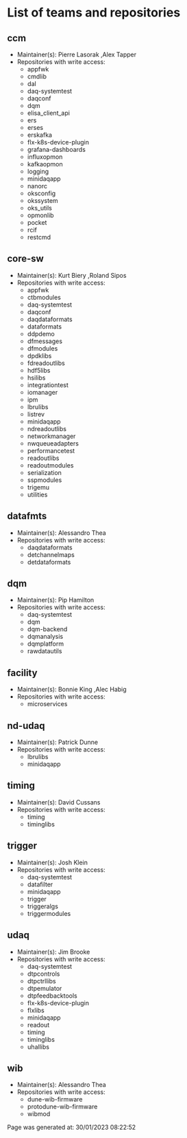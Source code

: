 # List of teams and repositories 


## ccm
* Maintainer(s): Pierre Lasorak ,Alex Tapper
* Repositories with write access:
  - appfwk
  - cmdlib
  - dal
  - daq-systemtest
  - daqconf
  - dqm
  - elisa_client_api
  - ers
  - erses
  - erskafka
  - flx-k8s-device-plugin
  - grafana-dashboards
  - influxopmon
  - kafkaopmon
  - logging
  - minidaqapp
  - nanorc
  - oksconfig
  - okssystem
  - oks_utils
  - opmonlib
  - pocket
  - rcif
  - restcmd

## core-sw
* Maintainer(s): Kurt Biery ,Roland Sipos
* Repositories with write access:
  - appfwk
  - ctbmodules
  - daq-systemtest
  - daqconf
  - daqdataformats
  - dataformats
  - ddpdemo
  - dfmessages
  - dfmodules
  - dpdklibs
  - fdreadoutlibs
  - hdf5libs
  - hsilibs
  - integrationtest
  - iomanager
  - ipm
  - lbrulibs
  - listrev
  - minidaqapp
  - ndreadoutlibs
  - networkmanager
  - nwqueueadapters
  - performancetest
  - readoutlibs
  - readoutmodules
  - serialization
  - sspmodules
  - trigemu
  - utilities

## datafmts
* Maintainer(s): Alessandro Thea
* Repositories with write access:
  - daqdataformats
  - detchannelmaps
  - detdataformats

## dqm
* Maintainer(s): Pip Hamilton
* Repositories with write access:
  - daq-systemtest
  - dqm
  - dqm-backend
  - dqmanalysis
  - dqmplatform
  - rawdatautils

## facility
* Maintainer(s): Bonnie King ,Alec Habig
* Repositories with write access:
  - microservices

## nd-udaq
* Maintainer(s): Patrick Dunne
* Repositories with write access:
  - lbrulibs
  - minidaqapp

## timing
* Maintainer(s): David Cussans
* Repositories with write access:
  - timing
  - timinglibs

## trigger
* Maintainer(s): Josh Klein
* Repositories with write access:
  - daq-systemtest
  - datafilter
  - minidaqapp
  - trigger
  - triggeralgs
  - triggermodules

## udaq
* Maintainer(s): Jim Brooke
* Repositories with write access:
  - daq-systemtest
  - dtpcontrols
  - dtpctrllibs
  - dtpemulator
  - dtpfeedbacktools
  - flx-k8s-device-plugin
  - flxlibs
  - minidaqapp
  - readout
  - timing
  - timinglibs
  - uhallibs

## wib
* Maintainer(s): Alessandro Thea
* Repositories with write access:
  - dune-wib-firmware
  - protodune-wib-firmware
  - wibmod


Page was generated at: 30/01/2023 08:22:52


